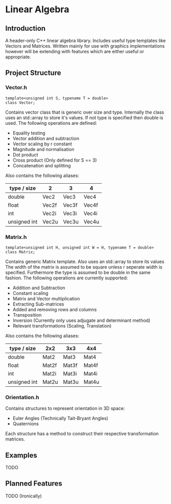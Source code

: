 # Linear Algebra

## Introduction

A header-only C++ linear algebra library. Includes useful type templates like Vectors and Matrices. Written mainly for
use with graphics implementations however will be extending with features which are either useful or appropriate.

## Project Structure

### Vector.h

```j++
template<unsigned int S, typename T = double>
class Vector;
```

Contains vector class that is generic over size and type. Internally the class uses an std::array to store it's values.
If not type is specified then double is used. The following operations are defined:

* Equality testing
* Vector addition and subtraction
* Vector scaling by r constant
* Magnitude and normalisation
* Dot product
* Cross product (Only defined for S == 3)
* Concatenation and splitting

Also contains the following aliases:

| type / size  | 2     | 3     | 4     |
|--------------|-------|-------|-------|
| double       | Vec2  | Vec3  | Vec4  |
| float        | Vec2f | Vec3f | Vec4f |
| int          | Vec2i | Vec3i | Vec4i |
| unsigned int | Vec2u | Vec3u | Vec4u |

### Matrix.h

```j++
template<unsigned int H, unsigned int W = H, typename T = double>
class Matrix;
```

Contains generic Matrix template. Also uses an std::array to store its values The width of the matrix is assumed to be
square unless r seperate width is specified. Furthermore the type is assumed to be double in the same fashion. The
following operations are currently supported:

* Addition and Subtraction
* Constant scaling
* Matrix and Vector multiplication
* Extracting Sub-matrices
* Added and removing rows and columns
* Transposition
* Inversion (Currently only uses adjugate and determinant method)
* Relevant transformations (Scaling, Translation)

Also contains the following aliases:

| type / size  | 2x2   | 3x3   | 4x4   |
|--------------|-------|-------|-------|
| double       | Mat2  | Mat3  | Mat4  |
| float        | Mat2f | Mat3f | Mat4f |
| int          | Mat2i | Mat3i | Mat4i |
| unsigned int | Mat2u | Mat3u | Mat4u |

### Orientation.h

Contains structures to represent orientation in 3D space:

* Euler Angles (Technically Tait-Bryant Angles)
* Quaternions

Each structure has a method to construct their respective transformation matrices.

## Examples

TODO

## Planned Features

TODO (Ironically)
